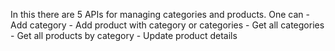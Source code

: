 In this there are 5 APIs for managing categories and products.
One can
	- Add category
	- Add product with category or categories
	- Get all categories
	- Get all products by category
	- Update product details
